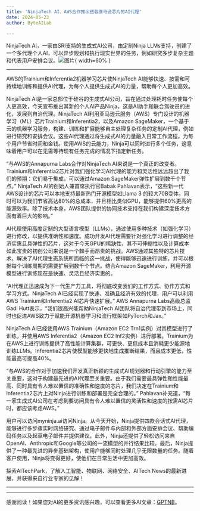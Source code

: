 ```yaml
---
title: 'NinjaTech AI、AWS合作推出搭载亚马逊芯片的AI代理'
date: 2024-05-23
author: ByteAILab

---
```


NinjaTech AI，一家由SRI支持的生成式AI公司，由定制Ninja LLMs支持，创建了一个多代理个人AI，可以异步规划和执行现实世界的任务，例如研究多步复杂主题和代表用户安排会议。![图片](https://ai-techpark.com/wp-content/uploads/2024/05/NinjaTech-960x540.jpg){ width=60% }

---
AWS的Trainium和Inferentia2机器学习芯片使NinjaTech AI能够快速、按需和可持续地训练和提供AI代理，为每个人提供生成式AI的力量，帮助每个人更加高效。

NinjaTech AI是一家总部位于硅谷的生成式AI公司，旨在通过处理耗时任务使每个人更高效，今天宣布推出其新的个人AI产品Ninja，这是AI助手和联合驾驶员的进化，发展到自治代理。NinjaTech AI利用亚马逊云服务（AWS）专门设计的机器学习（ML）芯片Trainium和Inferentia2，以及Amazon SageMaker，一个基于云的机器学习服务，构建、训练和扩展能够自主处理复杂任务的定制AI代理，例如进行研究和安排会议。这些AI代理通过将生成式AI的力量融入日常工作流程，为每个用户节省时间和金钱。使用AWS的云能力，Ninja可以同时进行多个任务，这意味着用户可以在无需等待现有任务完成的情况下指定新任务。

“与AWS的Annapurna Labs合作对NinjaTech AI来说是一个真正的改变者。Trainium和Inferentia2芯片对我们强化学习AI代理的能力和灵活性远远超出了我们的预期：它们易于集成，可以通过Amazon SageMaker弹性扩展到数千个节点。” NinjaTech AI的创始人兼首席执行官Babak Pahlavan表示，“这些新一代AWS设计的芯片可以本地支持最新热门开源模型如Llama 3 的较大70B变体，同时可以为我们节省高达80%的总成本，并且相比类似GPU，能够提供60%更高的能源效率。除了技术本身，AWS团队提供的协同技术支持在我们构建深度技术方面有着巨大的影响。”

AI代理使用高度定制的大型语言模型（LLMs），通过使用多种技术（如强化学习）进行修改，以提供准确性和速度。成功开发AI代理需要针对强化学习进行调整的经济实惠且具弹性的芯片，这对于今天GPU的稀缺性、其不可伸缩性以及计算成本如此宝贵的初创公司来说是一个棘手而昂贵的挑战。AWS通过其独特的芯片技术，解决了AI代理生态系统所面临的这一挑战，使得能够迅速进行训练，并可以根据每个训练周期的需要扩展到数千个节点。结合Amazon SageMaker，利用开源模型进行训练现在是快速、灵活且经济实惠的。

“AI代理正迅速成为下一代生产力工具，将彻底改变我们的工作方式、协作方式和学习方式。NinjaTech AI已经实现了快速、准确且经济有效的代理，用户可以利用AWS Trainium和Inferentia2 AI芯片快速扩展。” AWS Annapurna Labs高级总监Gadi Hutt表示，“我们很高兴能帮助NinjaTech AI团队将自治代理带到市场上，同时也促进AWS致力于赋能开源机器学习和流行框架如PyTorch和Jax。”

NinjaTech AI已经使用AWS Trainium（Amazon EC2 Trn1实例）对其模型进行了训练，并使用AWS Inferentia2（Amazon EC2 Inf2实例）进行部署。Trainium为在AWS上进行训练提供了高性能计算集群，可更快、更低成本且消耗更少能源地训练LLMs。Inferentia2芯片使模型能够更快地生成推断结果，而且成本更低，性能最高可提高40%。

“与AWS的合作对于加速我们开发真正新颖的生成式AI规划器和行动引擎的能力至关重要，这对于构建最先进的AI代理至关重要。由于我们需要最具弹性和性能最高、同时具有令人难以置信的准确性和速度的芯片，我们决定在Trainium和Inferentia2芯片上对Ninja进行训练和部署是完全合理的。” Pahlavan补充道，“每一家生成式AI公司在考虑到要访问具有令人难以置信的灵活性和速度的按需AI芯片时，都应该考虑AWS。”

用户可以访问myninja.ai访问Ninja。从今天开始，Ninja提供四款会话式AI代理，能够进行多步骤实时网络研究、通过电子邮件与内部和外部方面安排会议、帮助编码任务以及起草电子邮件并提供建议。此外，Ninja还提供了轻松访问来自OpenAI、Anthropic和Google等公司的一流模型的并行结果比较。最后，Ninja提供了一种最先进的异步基础架构，使用户能够同时处理几乎无限数量的任务。随着客户使用，Ninja将变得更好，使他们在日常生活中更加高效。

探索AITechPark，了解人工智能、物联网、网络安全、AITech News的最新进展，并获得来自行业专家的见解！

---
---
感谢阅读！如果您对AI的更多资讯感兴趣，可以查看更多AI文章：[GPTNB](https://gptnb.com)。